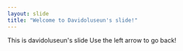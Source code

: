 ```yaml
---
layout: slide
title: "Welcome to Davidoluseun's slide!"
---
```

This is davidoluseun's slide
Use the left arrow to go back!
